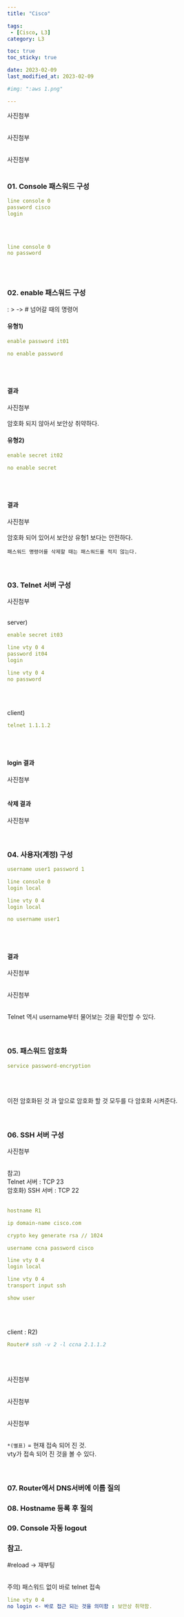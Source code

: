```yaml
---
title: "Cisco"

tags:
 - [Cisco, L3]
category: L3

toc: true
toc_sticky: true

date: 2023-02-09
last_modified_at: 2023-02-09

#img: ":aws 1.png"

---
```


<!-- outline-start -->


사진첨부
<br/><br/>

사진첨부
<br/><br/>

사진첨부
<br/><br/>


### 01. Console 패스워드 구성<br/>

```yaml
line console 0
password cisco
login
```
<br/><br/>

```yaml
line console 0
no password
```
<br/><br/>

### 02. enable 패스워드 구성<br/>

: > -> # 넘어갈 때의 명령어<br/>

#### 유형1)<br/>
```yaml
enable password it01

no enable password
```
<br/><br/>

#### 결과<br/>

사진첨부
<br/><br/>
암호화 되지 않아서 보안상 취약하다.


#### 유형2)<br/>
```yaml
enable secret it02

no enable secret
```
<br/><br/>

#### 결과<br/>

사진첨부
<br/><br/>
암호화 되어 있어서 보안상 유형1 보다는 안전하다.
<br/>

`패스워드 명령어를 삭제할 때는 패스워드를 적지 않는다.`
<br/><br/><br/>


### 03. Telnet 서버 구성<br/>

사진첨부
<br/><br/>

server)<br/>
```yaml
enable secret it03

line vty 0 4
password it04
login

line vty 0 4
no password
```
<br/><br/>

client)<br/>
```yaml
telnet 1.1.1.2
```
<br/><br/>

#### login 결과<br/>

사진첨부
<br/><br/>

#### 삭제 결과<br/>

사진첨부
<br/><br/><br/>


### 04. 사용자(계정) 구성<br/>

```yaml
username user1 password 1

line console 0
login local

line vty 0 4
login local

no username user1
```
<br/><br/>

#### 결과<br/>

사진첨부
<br/><br/>

사진첨부
<br/><br/>

Telnet 역시 username부터 물어보는 것을 확인할 수 있다.<br/><br/><br/>


### 05. 패스워드 암호화<br/>

```yaml
service password-encryption
```
<br/><br/>

이전 암호화된 것 과 앞으로 암호화 할 것 모두를 다 암호화 시켜준다.<br/><br/><br/>


### 06. SSH 서버 구성<br/>

사진첨부
<br/><br/>

참고)<br/>
Telnet 서버 : TCP 23<br/>
암호화) SSH 서버 : TCP 22<br/><br/>

```yaml
hostname R1

ip domain-name cisco.com

crypto key generate rsa // 1024

username ccna password cisco

line vty 0 4
login local

line vty 0 4
transport input ssh

show user
```
<br/><br/>

client : R2)<br/>
```yaml
Router# ssh -v 2 -l ccna 2.1.1.2
```
<br/><br/>

사진첨부
<br/><br/>

사진첨부
<br/><br/>

사진첨부
<br/><br/>

`*(별표)` = 현재 접속 되어 진 것.<br/>
vty가 접속 되어 진 것을 볼 수 있다.<br/><br/><br/>


### 07. Router에서 DNS서버에 이름 질의


### 08. Hostname 등록 후 질의


### 09. Console 자동 logout






### 참고.<br/>

#reload -> 재부팅<br/><br/>

주의) 패스워드 없이 바로 telnet 접속<br/>
```yaml
line vty 0 4
no login <- 바로 접근 되는 것을 의미함 : 보안상 취약함.
```
<br/><br/><br/>
